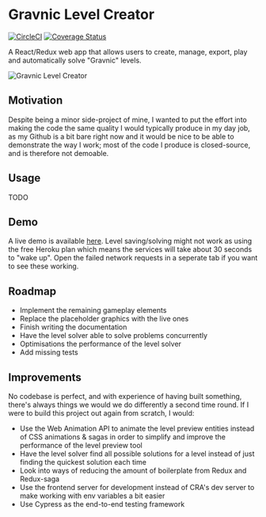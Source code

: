 # Gravnic Level Creator

[![CircleCI](https://circleci.com/gh/christopherpole/gravnic-level-creator/tree/master.svg?style=shield&circle-token=d519026a32dd609284eaa21668cc5a7beb34819f)](https://circleci.com/gh/christopherpole/gravnic-level-creator/tree/master) [![Coverage Status](https://coveralls.io/repos/github/christopherpole/gravnic-level-creator/badge.svg?branch=master)](https://coveralls.io/github/christopherpole/gravnic-level-creator?branch=master)

A React/Redux web app that allows users to create, manage, export, play and automatically solve "Gravnic" levels.

![Gravnic Level Creator](https://chrispole.ams3.digitaloceanspaces.com/gravnic-level-creator.jpg)

## Motivation

Despite being a minor side-project of mine, I wanted to put the effort into making the code the same quality I would typically produce in my day job, as my Github is a bit bare right now and it would be nice to be able to demonstrate the way I work; most of the code I produce is closed-source, and is therefore not demoable.

## Usage

TODO

## Demo

A live demo is available [here](http://gravnic.chrispole.com). Level saving/solving might not work as using the free Heroku plan which means the services will take about 30 seconds to "wake up". Open the failed network requests in a seperate tab if you want to see these working.

## Roadmap

* Implement the remaining gameplay elements
* Replace the placeholder graphics with the live ones
* Finish writing the documentation
* Have the level solver able to solve problems concurrently
* Optimisations the performance of the level solver
* Add missing tests

## Improvements

No codebase is perfect, and with experience of having built something, there's always things we would we do differently a second time round. If I were to build this project out again from scratch, I would:

* Use the Web Animation API to animate the level preview entities instead of CSS animations & sagas in order to simplify and improve the performance of the level preview tool
* Have the level solver find all possible solutions for a level instead of just finding the quickest solution each time
* Look into ways of reducing the amount of boilerplate from Redux and Redux-saga
* Use the frontend server for development instead of CRA's dev server to make working with env variables a bit easier
* Use Cypress as the end-to-end testing framework
